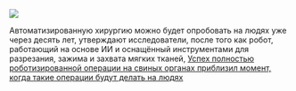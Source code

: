 <!--2025-07-13 12:20:02-->
<div class="yb">
  <div class="rss habr"><img src="https://habrastorage.org/getpro/habr/upload_files/6e7/b83/007/6e7b8300795cb7aa7dcacadafb5466a6.jpg" /><p>Автоматизированную хирургию можно будет опробовать на людях уже через десять лет, утверждают исследователи, после того как робот, работающий на основе ИИ и оснащённый инструментами для разрезания, зажима и захвата мягких тканей, <a href="https://hub.jhu.edu/2025/07/09/robot-performs-first-realistic-surgery-without-human-help/" rel="noopener noreferrer... <p class="titl"><a href="https://habr.com/ru/news/927268/?utm_source=habrahabr&utm_medium=rss&utm_campaign=927268">Успех полностью роботизированной операции на свиных органах приблизил момент, когда такие операции будут делать на людях</a></p></div>
</div>
